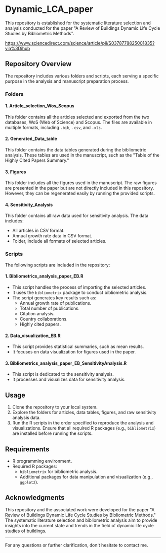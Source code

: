 # Dynamic_LCA_paper

This repository is established for the systematic literature selection and analysis conducted for the paper "A Review of Buildings Dynamic Life Cycle Studies by Bibliometric Methods".

https://www.sciencedirect.com/science/article/pii/S0378778825001835?via%3Dihub

## Repository Overview

The repository includes various folders and scripts, each serving a specific purpose in the analysis and manuscript preparation process.

### Folders

#### 1. **Article_selection_Wos_Scopus**
This folder contains all the articles selected and exported from the two databases, WoS (Web of Science) and Scopus. The files are available in multiple formats, including `.bib`, `.csv`, and `.xls`.

#### 2. **Generated_Data_table**
This folder contains the data tables generated during the bibliometric analysis. These tables are used in the manuscript, such as the "Table of the Highly Cited Papers Summary."

#### 3. **Figures**
This folder includes all the figures used in the manuscript. The raw figures are presented in the paper but are not directly included in this repository. However, they can be regenerated easily by running the provided scripts.

#### 4. **Sensitivity_Analysis**
This folder contains all raw data used for sensitivity analysis. The data includes:
- All articles in CSV format.
- Annual growth rate data in CSV format.
- Folder, include all formats of selected articles.

### Scripts

The following scripts are included in the repository:

#### 1. **Bibliometrics_analysis_paper_EB.R**
- This script handles the process of importing the selected articles.
- It uses the `bibliometrix` package to conduct bibliometric analysis.
- The script generates key results such as:
  - Annual growth rate of publications.
  - Total number of publications.
  - Citation analysis.
  - Country collaborations.
  - Highly cited papers.

#### 2. **Data_visualization_EB.R**
- This script provides statistical summaries, such as mean results.
- It focuses on data visualization for figures used in the paper.

#### 3. **Bibliometrics_analysis_paper_EB_SensitivityAnalysis.R**
- This script is dedicated to the sensitivity analysis.
- It processes and visualizes data for sensitivity analysis.

## Usage

1. Clone the repository to your local system.
2. Explore the folders for articles, data tables, figures, and raw sensitivity analysis data.
3. Run the R scripts in the order specified to reproduce the analysis and visualizations. Ensure that all required R packages (e.g., `bibliometrix`) are installed before running the scripts.

## Requirements

- R programming environment.
- Required R packages:
  - `bibliometrix` for bibliometric analysis.
  - Additional packages for data manipulation and visualization (e.g., `ggplot2`).

## Acknowledgments

This repository and the associated work were developed for the paper "A Review of Buildings Dynamic Life Cycle Studies by Bibliometric Methods." The systematic literature selection and bibliometric analysis aim to provide insights into the current state and trends in the field of dynamic life cycle studies of buildings.

---
For any questions or further clarification, don't hesitate to contact me.


